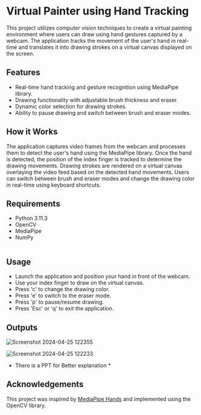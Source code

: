 

# Virtual Painter using Hand Tracking

This project utilizes computer vision techniques to create a virtual painting environment where users can draw using hand gestures captured by a webcam. The application tracks the movement of the user's hand in real-time and translates it into drawing strokes on a virtual canvas displayed on the screen.

## Features

- Real-time hand tracking and gesture recognition using MediaPipe library.
- Drawing functionality with adjustable brush thickness and eraser.
- Dynamic color selection for drawing strokes.
- Ability to pause drawing and switch between brush and eraser modes.

## How it Works

The application captures video frames from the webcam and processes them to detect the user's hand using the MediaPipe library. Once the hand is detected, the position of the index finger is tracked to determine the drawing movements. Drawing strokes are rendered on a virtual canvas overlaying the video feed based on the detected hand movements. Users can switch between brush and eraser modes and change the drawing color in real-time using keyboard shortcuts.

## Requirements

- Python 3.11.3
- OpenCV
- MediaPipe
- NumPy
   ```
## Usage

- Launch the application and position your hand in front of the webcam.
- Use your index finger to draw on the virtual canvas.
- Press 'c' to change the drawing color.
- Press 'e' to switch to the eraser mode.
- Press 'p' to pause/resume drawing.
- Press 'Esc' or 'q' to exit the application.

## Outputs
![Screenshot 2024-04-25 122355](https://github.com/ErDevanshgupta/Virtual-Painter-Using-Hand-Tracking-Computer-Vision-/assets/110588013/64b330a4-95c0-4725-bbbf-2ba810988bd5)

![Screenshot 2024-04-25 122233](https://github.com/ErDevanshgupta/Virtual-Painter-Using-Hand-Tracking-Computer-Vision-/assets/110588013/1f10f28a-ef1c-4ad7-9d87-226c1f113814)

* There is a PPT for Better explanation *


## Acknowledgements

This project was inspired by [MediaPipe Hands](https://google.github.io/mediapipe/solutions/hands) and implemented using the OpenCV library.




